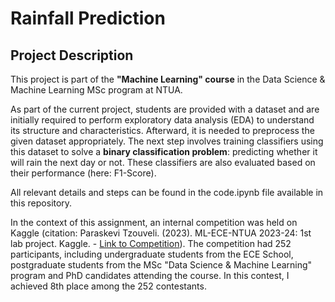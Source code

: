 # Rainfall Prediction
## Project Description
This project is part of the **"Machine Learning" course** in the Data Science & Machine Learning MSc program at NTUA.

As part of the current project, students are provided with a dataset and are initially required to perform exploratory data analysis (EDA) to understand its structure and characteristics. Afterward, it is needed to preprocess the given dataset appropriately. The next step involves training classifiers using this dataset to solve a **binary classification problem**: predicting whether it will rain the next day or not. These classifiers are also evaluated based on their performance (here: F1-Score).

All relevant details and steps can be found in the code.ipynb file available in this repository.

In the context of this assignment, an internal competition was held on Kaggle (citation: Paraskevi Tzouveli. (2023). ML-ECE-NTUA 2023-24: 1st lab project. Kaggle. - [Link to Competition](https://www.kaggle.com/competitions/ml-ece-ntua-23-24-1st-lab-project)). The competition had 252 participants, including undergraduate students from the ECE School, postgraduate students from the MSc "Data Science & Machine Learning" program and PhD candidates attending the course. In this contest, I achieved 8th place among the 252 contestants.
